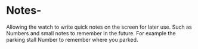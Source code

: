 # Notes-
Allowing the watch to write quick notes on the screen for later use. Such as Numbers and small notes to remember in the future. For example the parking stall Number to remember where you parked.
